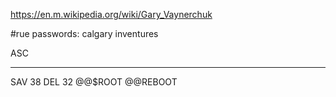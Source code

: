 https://en.m.wikipedia.org/wiki/Gary_Vaynerchuk

#rue
passwords: calgary inventures

ASC

-----
SAV 38
DEL 32
@@$ROOT
@@REBOOT
